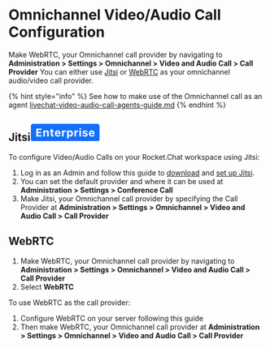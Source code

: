 # Omnichannel Video/Audio Call Configuration

Make WebRTC, your Omnichannel call provider by navigating to **Administration > Settings >  Omnichannel > Video and Audio Call > Call Provider** You can either use [Jitsi](https://jitsi.org/) or [WebRTC](https://webrtc.org/) as your omnichannel audio/video call provider.

{% hint style="info" %}
See how to make use of the Omnichannel call as an agent [livechat-video-audio-call-agents-guide.md](../omnichannel/omnichannel-agents-guides/livechat-video-audio-call-agents-guide.md "mention")
{% endhint %}

## Jitsi![](<../../.gitbook/assets/enterprise blue.png>)

To configure Video/Audio Calls on your Rocket.Chat workspace using Jitsi:

1. Log in as an Admin and follow this guide to [download](https://docs.rocket.chat/guides/rocket.chat-conference-call/conference-call-admin-guide/jitsi-app#1.-download-the-jitsi-app) and [set up Jitsi](https://docs.rocket.chat/guides/rocket.chat-conference-call/conference-call-admin-guide/jitsi-app#2.-set-up-the-jitsi-app).
2. You can set the default provider and where it can be used at **Administration > Settings > Conference Call**
3. Make Jitsi, your Omnichannel call provider by specifying the Call Provider at **Administration > Settings > Omnichannel > Video and Audio Call > Call Provider**&#x20;

## WebRTC

1. Make WebRTC, your Omnichannel call provider by navigating to **Administration > Settings >  Omnichannel > Video and Audio Call > Call Provider**&#x20;
2. Select **WebRTC**

To use WebRTC as the call provider:

1. Configure WebRTC on your server following this guide
2. Then make WebRTC, your Omnichannel call provider at **Administration > Settings >  Omnichannel > Video and Audio Call > Call Provider**&#x20;
